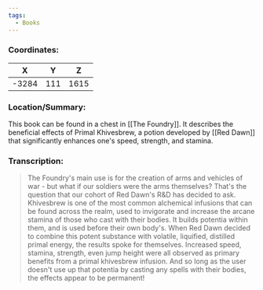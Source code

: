 ```yaml
---
tags:
  - Books
---
```


### Coordinates:
| **X** | **Y**| **Z** |
|:-----:|:----:|:-----:|
|-3284  |111   |1615  |

### Location/Summary:
This book can be found in a chest in [[The Foundry]]. It describes the beneficial effects of Primal Khivesbrew, a potion developed by [[Red Dawn]] that significantly enhances one's speed, strength, and stamina.

### Transcription:
> The Foundry's main use is for the creation of arms and vehicles of war - but what if our soldiers were the arms themselves? That's the question that our cohort of Red Dawn's R&D has decided to ask. Khivesbrew is one of the most common alchemical infusions that can be found across the realm, used to invigorate and increase the arcane stamina of those who cast with their bodies. It builds potentia within them, and is used before their own body's. When Red Dawn decided to combine this potent substance with volatile, liquified, distilled primal energy, the results spoke for themselves. Increased speed, stamina, strength, even jump height were all observed as primary benefits from a primal khivesbrew infusion. And so long as the user doesn't use up that potentia by casting any spells with their bodies, the effects appear to be permanent!

